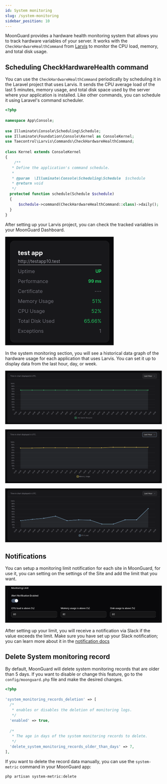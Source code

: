 ```yaml
---
id: System monitoring
slug: /system-monitoring
sidebar_position: 10
---
```


MoonGuard provides a hardware health monitoring system that allows you to track
hardware variables of your server. It works with the `CheckHardwareHealthCommand`
from [Larvis](https://github.com/taecontrol/larvis/tree/1.alpha?tab=readme-ov-file#commands)
to monitor the CPU load, memory, and total disk usage.

## Scheduling CheckHardwareHealth command

You can use the `CheckHardwareHealthCommand` periodically by scheduling it in the
Laravel project that uses Larvis. It sends the CPU average load of the last 5
minutes, memory usage, and total disk space used by the server where your
application is installed. Like other commands, you can schedule it using
Laravel's command scheduler.

```php
<?php

namespace App\Console;

use Illuminate\Console\Scheduling\Schedule;
use Illuminate\Foundation\Console\Kernel as ConsoleKernel;
use Taecontrol\Larvis\Commands\CheckHardwareHealthCommand;

class Kernel extends ConsoleKernel
{
    /**
   * Define the application's command schedule.
   *
   * @param  \Illuminate\Console\Scheduling\Schedule  $schedule
   * @return void
   */
  protected function schedule(Schedule $schedule)
  {
      $schedule->command(CheckHardwareHealthCommand::class)->daily();
  }
}
```

After setting up your Larvis project, you can check the tracked variables in your
MoonGuard Dashboard.

![dashboard-hardware](./system-monitoring/dashboard-hardware.png)

In the system monitoring section, you will see a historical data graph of the
hardware usage for each application that uses Larvis. You can set it up to display
data from the last hour, day, or week.

![system-monitoring1](./system-monitoring/system-monitoring1.png)

![system-monitoring2](./system-monitoring/system-monitoring2.png)

![system-monitoring3](./system-monitoring/system-monitoring3.png)
## Notifications

You can setup a monitoring limit notification for each site in MoonGuard, for use
it, you can setting on the settings of the Site and add the limit that you want.

![system-monitoring-limit](./system-monitoring/sytem-monitoring-limit.png)

After setting up your limit, you will receive a notification via Slack if the
value exceeds the limit. Make sure you have set up your Slack notification; you
can learn more about it in the [notification docs](./notifications/notifications-slack.md)

## Delete System monitoring record

By default, MoonGuard will delete system monitoring records that are older than
5 days. If you want to disable or change this feature, go to the `config/moonguard.php`
file and make the desired changes.

```php
<?php

'system_monitoring_records_deletion' => [
  /*
   * enables or disables the deletion of monitoring logs.
   */
  'enabled' => true,

  /*
   * The age in days of the system monitoring records to delete.
   */
  'delete_system_monitoring_records_older_than_days' => 7,
],
```

If you want to delete the record data manually, you can use the `system-metric` command
in your MoonGuard app:

```bash
php artisan system-metric:delete
```

